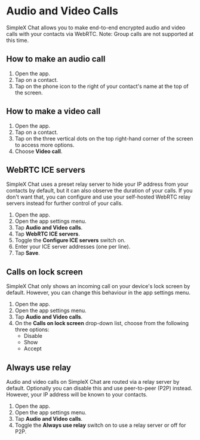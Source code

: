 # Audio and Video Calls

SimpleX Chat allows you to make end-to-end encrypted audio and video calls with your contacts via WebRTC. Note: Group calls are not supported at this time. 

## How to make an audio call

1. Open the app. 
2. Tap on a contact. 
3. Tap on the phone icon to the right of your contact's name at the top of the screen.

## How to make a video call

1. Open the app. 
2. Tap on a contact. 
3. Tap on the three vertical dots on the top right-hand corner of the screen to access more options.
4. Choose **Video call**. 

## WebRTC ICE servers

SimpleX Chat uses a preset relay server to hide your IP address from your contacts by default, but it can also observe the duration of your calls. If you don't want that, you can configure and use your self-hosted WebRTC relay servers instead for further control of your calls. 

1. Open the app. 
2. Open the app settings menu.
3. Tap **Audio and Video calls**. 
4. Tap **WebRTC ICE servers**.
5. Toggle the **Configure ICE servers** switch on. 
6. Enter your ICE server addresses (one per line).
7. Tap **Save**.

## Calls on lock screen

SimpleX Chat only shows an incoming call on your device's lock screen by default. However, you can change this behaviour in the app settings menu. 

1. Open the app. 
2. Open the app settings menu.
3. Tap **Audio and Video calls**. 
4. On the **Calls on lock screen** drop-down list, choose from the following three options:
    - Disable
    - Show
    - Accept

## Always use relay

Audio and video calls on SimpleX Chat are routed via a relay server by default. Optionally you can disable this and use peer-to-peer (P2P) instead. However, your IP address will be known to your contacts. 

1. Open the app. 
2. Open the app settings menu. 
3. Tap **Audio and Video calls**. 
4. Toggle the **Always use relay** switch on to use a relay server or off for P2P.

